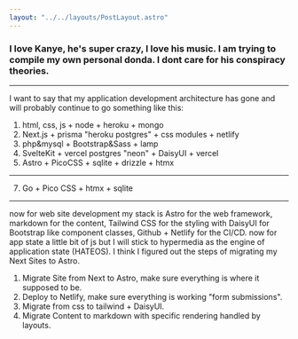 ```yaml
---
layout: "../../layouts/PostLayout.astro"
---
```



### I love Kanye, he's super crazy, I love his music. I am trying to compile my own personal donda. I dont care for his conspiracy theories.

---
I want to say that my application development architecture has gone and will probably continue to go something like this:

1. html, css, js + node + heroku + mongo
2. Next.js + prisma "heroku postgres" + css modules + netlify
3. php&mysql + Bootstrap&Sass + lamp
4. SvelteKit + vercel postgres "neon" + DaisyUI + vercel
5. Astro + PicoCSS + sqlite + drizzle + htmx
---
7. Go + Pico CSS + htmx + sqlite

---

now for web site development my stack is Astro for the web framework, markdown for the content, Tailwind CSS for the styling with DaisyUI for Bootstrap like component classes, Github + Netlify for the CI/CD. now for app state a little bit of js but I will stick to hypermedia as the engine of application state (HATEOS). I think I figured out the steps of migrating my Next Sites to Astro.

1. Migrate Site from Next to Astro, make sure everything is where it supposed to be.
2. Deploy to Netlify, make sure everything is working "form submissions".
3. Migrate from css to tailwind + DaisyUI.
4. Migrate Content to markdown with specific rendering handled by layouts.
